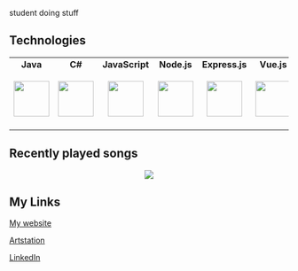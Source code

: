 student doing stuff
## Technologies

<table>
  <tbody>
    <tr valign="top">
      <td width="12.5%" align="center">
        <strong>Java</strong><br><br>
        <img height="64px" src="https://cdn.svgporn.com/logos/java.svg">
      </td>
       <td width="12.5%" align="center">
        <strong>C#</strong><br><br>
        <img height="64px" src="https://cdn.worldvectorlogo.com/logos/c--4.svg">
      </td>
      <td width="12.5%" align="center">
        <strong>JavaScript</strong><br><br>
        <img height="64px" src="https://cdn.svgporn.com/logos/javascript.svg">
      </td>
      <td width="12.5%" align="center">
        <strong>Node.js</strong><br><br>
        <img height="64px" src="https://cdn.svgporn.com/logos/nodejs-icon.svg">
      </td>
       <td width="12.5%" align="center">
        <strong>Express.js</strong><br><br>
        <img height="64px" src="https://cdn.svgporn.com/logos/express.svg">
      </td>
      <td width="12.5%" align="center">
        <strong>Vue.js</strong><br><br>
        <img height="64px" src="https://cdn.svgporn.com/logos/vue.svg">
      </td>
      <td width="12.5%" align="center">
        <strong>Python</strong><br><br>
        <img height="64px" src="https://cdn.svgporn.com/logos/python.svg">
      </td>
       <td width="12.5%" align="center">
        <strong>Unity</strong><br><br>
        <img height="64px" src="https://cdn.svgporn.com/logos/unity.svg">
      </td>
      <td width="12.5%" align="center">
        <strong>Docker</strong><br><br>
        <img height="64px" src="https://cdn.svgporn.com/logos/docker-icon.svg">
      </td>
      <td width="12.5%" align="center">
        <strong>Jetbrains IDEs</strong><br><br>
        <img height="64px" src="https://cdn.svgporn.com/logos/jetbrains.svg">
      </td>
    </tr>
  </tbody>
</table>

## Recently played songs

<p align="center">
  <img src="https://spotify-recently-played-readme.vercel.app/api?user=31lpqawmqvgg2i22aoyymtsyxec4&count=5">
</p>

## My Links
[My website](https://zhenn.me/)

[Artstation](https://zhenno_o.artstation.com/)

[LinkedIn](www.linkedin.com/in/zhenyu-zhan-0242a329b)
